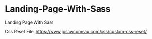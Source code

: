 # Landing-Page-With-Sass
Landing Page With Sass

Css Reset File:
https://www.joshwcomeau.com/css/custom-css-reset/
